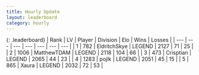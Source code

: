 ```yaml
---
title: Hourly Update
layout: leaderboard
category: hourly
---
```


{: .leaderboard}
| Rank | LV | Player | Division | Elo | Wins | Losses |
| --- | --- | --- | --- | --- | --- | --- |
| <span data-change="1">1</span> | 782 | <span title="ID: 174926">EldritchSkye</span> | LEGEND | <span data-change="14">2127</span> | <span data-change="4">71</span> | <span data-change="1">25</span> |
| <span data-change="-1">2</span> | 1006 | <span title="ID: 366840">MatthewTDAM</span> | LEGEND | <span data-change="0">2118</span> | <span data-change="0">104</span> | <span data-change="0">66</span> |
| <span data-change="1">3</span> | 473 | <span title="ID: 665674">Crisptian</span> | LEGEND | <span data-change="11">2065</span> | <span data-change="1">44</span> | <span data-change="0">23</span> |
| <span data-change="1">4</span> | 1283 | <span title="ID: 4783">pojlk</span> | LEGEND | <span data-change="0">2051</span> | <span data-change="0">45</span> | <span data-change="0">15</span> |
| <span data-change="1">5</span> | 865 | <span title="ID: 200908">Xaura</span> | LEGEND | <span data-change="0">2032</span> | <span data-change="0">72</span> | <span data-change="0">53</span> |